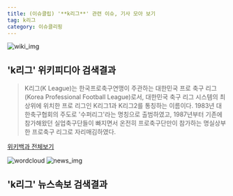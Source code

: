 ```yaml
---
title: (이슈클립) '**k리그**' 관련 이슈, 기사 모아 보기
tag: k리그
category: 이슈클리핑
---
```

![wiki_img](https://user-images.githubusercontent.com/42597476/44503234-41136a80-a6d0-11e8-9071-6fc6418eafe4.png)
## **'**k리그**'** 위키피디아 검색결과
>K리그(K League)는 한국프로축구연맹이 주관하는 대한민국 프로 축구 리그(Korea Professional Football League)로서, 대한민국 축구 리그 시스템의 최상위에 위치한 프로 리그인 K리그1과 K리그2를 통칭하는 이름이다. 1983년 대한축구협회의 주도로 '수퍼리그'라는 명칭으로 출범하였고, 1987년부터 기존에 참가해왔던 실업축구단들이 빠지면서 온전히 프로축구단만이 참가하는 명실상부한 프로축구 리그로 자리매김하였다.

<a href="https://ko.wikipedia.org/wiki/k리그" target="_blank">위키백과 전체보기</a>

![wordcloud](https://s3.ap-northeast-2.amazonaws.com/lyrics101-wordcloud/2018-09-26-1537947627.png)
![news_img](https://user-images.githubusercontent.com/42597476/44507050-1206f400-a6e4-11e8-8d98-7ffbfebb353f.png)
## **'**k리그**'** 뉴스속보 검색결과

